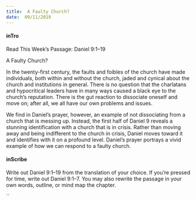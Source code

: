 ```yaml
---
title:  A Faulty Church?
date:  09/11/2019
---
```


#### inTro

Read This Week’s Passage: Daniel 9:1–19

A Faulty Church?

In the twenty-first century, the faults and foibles of the church have made individuals, both within and without the church, jaded and cynical about the church and institutions in general. There is no question that the charlatans and hypocritical leaders have in many ways caused a black eye to the church’s reputation. There is the gut reaction to dissociate oneself and move on; after all, we all have our own problems and issues.

We find in Daniel’s prayer, however, an example of not dissociating from a church that is messing up. Instead, the first half of Daniel 9 reveals a stunning identification with a church that is in crisis. Rather than moving away and being indifferent to the church in crisis, Daniel moves toward it and identifies with it on a profound level. Daniel’s prayer portrays a vivid example of how we can respond to a faulty church.

#### inScribe

Write out Daniel 9:1–19 from the translation of your choice. If you’re pressed for time, write out Daniel 9:1–7. You may also rewrite the passage in your own words, outline, or mind map the chapter.

``